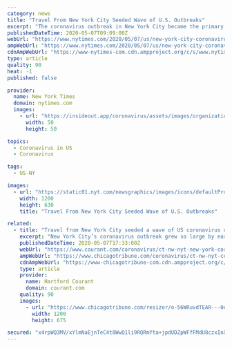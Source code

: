 ```yaml
---
category: news
title: "Travel From New York City Seeded Wave of U.S. Outbreaks"
excerpt: "The coronavirus outbreak in New York City became the primary source of infections around the United States, researchers have found."
publishedDateTime: 2020-05-07T09:09:00Z
webUrl: "https://www.nytimes.com/2020/05/07/us/new-york-city-coronavirus-outbreak.html"
ampWebUrl: "https://www.nytimes.com/2020/05/07/us/new-york-city-coronavirus-outbreak.amp.html"
cdnAmpWebUrl: "https://www-nytimes-com.cdn.ampproject.org/c/s/www.nytimes.com/2020/05/07/us/new-york-city-coronavirus-outbreak.amp.html"
type: article
quality: 90
heat: -1
published: false

provider:
  name: New York Times
  domain: nytimes.com
  images:
    - url: "https://insideout.app/coronavirus/assets/images/organizations/nytimes.com-50x50.jpg"
      width: 50
      height: 50

topics:
  - Coronavirus in US
  - Coronavirus

tags:
  - US-NY

images:
  - url: "https://static01.nyt.com/newsgraphics/images/icons/defaultPromoCrop.png"
    width: 1200
    height: 630
    title: "Travel From New York City Seeded Wave of U.S. Outbreaks"

related:
  - title: "Travel from New York City seeded a wave of US coronavirus outbreaks"
    excerpt: "New York City’s coronavirus outbreak grew so large by early March that the city became the primary source of new infections in the United States, new research reveals."
    publishedDateTime: 2020-05-07T17:33:00Z
    webUrl: "https://www.courant.com/coronavirus/ct-nw-nyt-new-york-coronavirus-outbreaks-20200507-f7f4bpjz75ehhm2kxppcif44ve-story.html"
    ampWebUrl: "https://www.chicagotribune.com/coronavirus/ct-nw-nyt-coronavirus-new-york-us-outbreaks-20200507-hcvprhldzzfovnggw5gdpd5hai-story.html?outputType=amp"
    cdnAmpWebUrl: "https://www-chicagotribune-com.cdn.ampproject.org/c/s/www.chicagotribune.com/coronavirus/ct-nw-nyt-coronavirus-new-york-us-outbreaks-20200507-hcvprhldzzfovnggw5gdpd5hai-story.html?outputType=amp"
    type: article
    provider:
      name: Hartford Courant
      domain: courant.com
    quality: 90
    images:
      - url: "https://www.chicagotribune.com/resizer/o-56WRuvdTEAR---0e8qDacTus4=/1200x0/top/arc-anglerfish-arc2-prod-tronc.s3.amazonaws.com/public/IMBQ55ZFOJB5RNXPE7EM2ABG6A"
        width: 1200
        height: 675

secured: "x4rpWQ3MV/xYlmNaEjnTeC4t8WwQ1li9RQRmYta+jpdUDZpWFfFMdU8czxInX/XeMCkQoTTLs1PHgV+ylhg/xplnndVzeOi+JnfWzGIBh8RjbhzWnenS+lWaph/CZ+xy/t+2iRpWPF6JUZo30sc8DXjFnsNSosumJI/DhsLqUSKeDvL399lTqoqSMNsZnCRMRAPP+eAmsVWEkLRBEbLakCzPBSWugkjIqlFrK87Md9Yq+IGnbX6JFnGm9KFATvPW/j+ez6olM9xaZ+YxJ1gPSZwpN05syuLNPbPOcC4/Srix2p8ZE5TSUeWOQk965JAs;BZkVJe+CLQ8CAMICT9SVVQ=="
---
```


